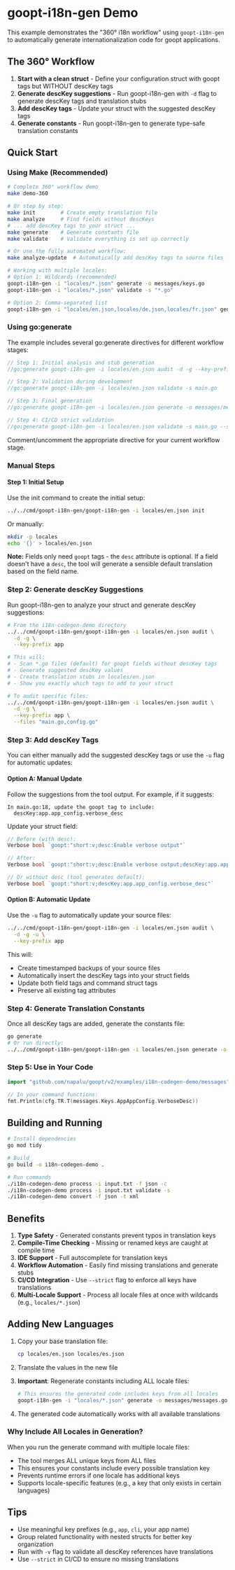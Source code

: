 # goopt-i18n-gen Demo

This example demonstrates the "360° i18n workflow" using `goopt-i18n-gen` to automatically generate internationalization code for goopt applications.

## The 360° Workflow

1. **Start with a clean struct** - Define your configuration struct with goopt tags but WITHOUT descKey tags
2. **Generate descKey suggestions** - Run goopt-i18n-gen with `-d` flag to generate descKey tags and translation stubs
3. **Add descKey tags** - Update your struct with the suggested descKey tags
4. **Generate constants** - Run goopt-i18n-gen to generate type-safe translation constants

## Quick Start

### Using Make (Recommended)

```bash
# Complete 360° workflow demo
make demo-360

# Or step by step:
make init        # Create empty translation file
make analyze     # Find fields without descKeys
# ... add descKey tags to your struct ...
make generate    # Generate constants file
make validate    # Validate everything is set up correctly

# Or use the fully automated workflow:
make analyze-update  # Automatically add descKey tags to source files

# Working with multiple locales:
# Option 1: Wildcards (recommended)
goopt-i18n-gen -i "locales/*.json" generate -o messages/keys.go
goopt-i18n-gen -i "locales/*.json" validate -s "*.go"

# Option 2: Comma-separated list
goopt-i18n-gen -i "locales/en.json,locales/de.json,locales/fr.json" generate -o messages/keys.go
```

### Using go:generate

The example includes several go:generate directives for different workflow stages:

```go
// Step 1: Initial analysis and stub generation
//go:generate goopt-i18n-gen -i locales/en.json audit -d -g --key-prefix app

// Step 2: Validation during development  
//go:generate goopt-i18n-gen -i locales/en.json validate -s main.go

// Step 3: Final generation
//go:generate goopt-i18n-gen -i locales/en.json generate -o messages/messages.go -p messages

// Step 4: CI/CD strict validation
//go:generate goopt-i18n-gen -i locales/en.json validate -s main.go --strict
```

Comment/uncomment the appropriate directive for your current workflow stage.

### Manual Steps

#### Step 1: Initial Setup

Use the init command to create the initial setup:

```bash
../../cmd/goopt-i18n-gen/goopt-i18n-gen -i locales/en.json init
```

Or manually:

```bash
mkdir -p locales
echo '{}' > locales/en.json
```

**Note:** Fields only need `goopt` tags - the `desc` attribute is optional. If a field doesn't have a `desc`, the tool will generate a sensible default translation based on the field name.

### Step 2: Generate descKey Suggestions

Run goopt-i18n-gen to analyze your struct and generate descKey suggestions:

```bash
# From the i18n-codegen-demo directory
../../cmd/goopt-i18n-gen/goopt-i18n-gen -i locales/en.json audit \
  -d -g \
  --key-prefix app

# This will:
# - Scan *.go files (default) for goopt fields without descKey tags
# - Generate suggested descKey values
# - Create translation stubs in locales/en.json
# - Show you exactly which tags to add to your struct

# To audit specific files:
../../cmd/goopt-i18n-gen/goopt-i18n-gen -i locales/en.json audit \
  -d -g \
  --key-prefix app \
  --files "main.go,config.go"
```

### Step 3: Add descKey Tags

You can either manually add the suggested descKey tags or use the `-u` flag for automatic updates:

#### Option A: Manual Update

Follow the suggestions from the tool output. For example, if it suggests:

```
In main.go:18, update the goopt tag to include:
  descKey:app.app_config.verbose_desc
```

Update your struct field:

```go
// Before (with desc):
Verbose bool `goopt:"short:v;desc:Enable verbose output"`

// After:
Verbose bool `goopt:"short:v;desc:Enable verbose output;descKey:app.app_config.verbose_desc"`

// Or without desc (tool generates default):
Verbose bool `goopt:"short:v;descKey:app.app_config.verbose_desc"`
```

#### Option B: Automatic Update

Use the `-u` flag to automatically update your source files:

```bash
../../cmd/goopt-i18n-gen/goopt-i18n-gen -i locales/en.json audit \
  -d -g -u \
  --key-prefix app
```

This will:
- Create timestamped backups of your source files
- Automatically insert the descKey tags into your struct fields
- Update both field tags and command struct tags
- Preserve all existing tag attributes

### Step 4: Generate Translation Constants

Once all descKey tags are added, generate the constants file:

```bash
go generate
# Or run directly:
../../cmd/goopt-i18n-gen/goopt-i18n-gen -i locales/en.json generate -o messages/messages.go -p messages
```

### Step 5: Use in Your Code

```go
import "github.com/napalu/goopt/v2/examples/i18n-codegen-demo/messages"

// In your command functions:
fmt.Println(cfg.TR.T(messages.Keys.AppAppConfig.VerboseDesc))
```

## Building and Running

```bash
# Install dependencies
go mod tidy

# Build
go build -o i18n-codegen-demo .

# Run commands
./i18n-codegen-demo process -i input.txt -f json -c
./i18n-codegen-demo process -i input.txt validate -s
./i18n-codegen-demo convert -f json -t xml
```

## Benefits

1. **Type Safety** - Generated constants prevent typos in translation keys
2. **Compile-Time Checking** - Missing or renamed keys are caught at compile time
3. **IDE Support** - Full autocomplete for translation keys
4. **Workflow Automation** - Easily find missing translations and generate stubs
5. **CI/CD Integration** - Use `--strict` flag to enforce all keys have translations
6. **Multi-Locale Support** - Process all locale files at once with wildcards (e.g., `locales/*.json`)

## Adding New Languages

1. Copy your base translation file:
   ```bash
   cp locales/en.json locales/es.json
   ```

2. Translate the values in the new file

3. **Important**: Regenerate constants including ALL locale files:
   ```bash
   # This ensures the generated code includes keys from all locales
   goopt-i18n-gen -i "locales/*.json" generate -o messages/messages.go -p messages
   ```

4. The generated code automatically works with all available translations

### Why Include All Locales in Generation?

When you run the generate command with multiple locale files:
- The tool merges ALL unique keys from ALL files
- This ensures your constants include every possible translation key
- Prevents runtime errors if one locale has additional keys
- Supports locale-specific features (e.g., a key that only exists in certain languages)

## Tips

- Use meaningful key prefixes (e.g., `app`, `cli`, your app name)
- Group related functionality with nested structs for better key organization
- Run with `-v` flag to validate all descKey references have translations
- Use `--strict` in CI/CD to ensure no missing translations
